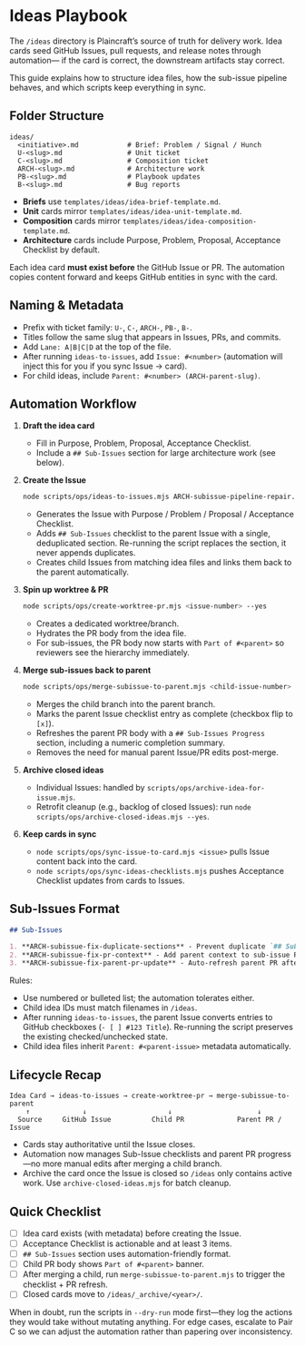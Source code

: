 # Ideas Playbook

The `/ideas` directory is Plaincraft’s source of truth for delivery work. Idea
cards seed GitHub Issues, pull requests, and release notes through automation—
if the card is correct, the downstream artifacts stay correct.

This guide explains how to structure idea files, how the sub-issue pipeline
behaves, and which scripts keep everything in sync.

## Folder Structure

```
ideas/
  <initiative>.md            # Brief: Problem / Signal / Hunch
  U-<slug>.md                # Unit ticket
  C-<slug>.md                # Composition ticket
  ARCH-<slug>.md             # Architecture work
  PB-<slug>.md               # Playbook updates
  B-<slug>.md                # Bug reports
```

- **Briefs** use `templates/ideas/idea-brief-template.md`.
- **Unit** cards mirror `templates/ideas/idea-unit-template.md`.
- **Composition** cards mirror `templates/ideas/idea-composition-template.md`.
- **Architecture** cards include Purpose, Problem, Proposal, Acceptance
  Checklist by default.

Each idea card **must exist before** the GitHub Issue or PR. The automation
copies content forward and keeps GitHub entities in sync with the card.

## Naming & Metadata

- Prefix with ticket family: `U-`, `C-`, `ARCH-`, `PB-`, `B-`.
- Titles follow the same slug that appears in Issues, PRs, and commits.
- Add `Lane: A|B|C|D` at the top of the file.
- After running `ideas-to-issues`, add `Issue: #<number>` (automation will
  inject this for you if you sync Issue → card).
- For child ideas, include `Parent: #<number> (ARCH-parent-slug)`.

## Automation Workflow

1. **Draft the idea card**
   - Fill in Purpose, Problem, Proposal, Acceptance Checklist.
   - Include a `## Sub-Issues` section for large architecture work (see below).

2. **Create the Issue**

   ```bash
   node scripts/ops/ideas-to-issues.mjs ARCH-subissue-pipeline-repair.md --yes
   ```

   - Generates the Issue with Purpose / Problem / Proposal / Acceptance
     Checklist.
   - Adds `## Sub-Issues` checklist to the parent Issue with a single,
     deduplicated section. Re-running the script replaces the section, it never
     appends duplicates.
   - Creates child Issues from matching idea files and links them back to the
     parent automatically.

3. **Spin up worktree & PR**

   ```bash
   node scripts/ops/create-worktree-pr.mjs <issue-number> --yes
   ```

   - Creates a dedicated worktree/branch.
   - Hydrates the PR body from the idea file.
   - For sub-issues, the PR body now starts with `Part of #<parent>` so reviewers
     see the hierarchy immediately.

4. **Merge sub-issues back to parent**

   ```bash
   node scripts/ops/merge-subissue-to-parent.mjs <child-issue-number> --yes
   ```

   - Merges the child branch into the parent branch.
   - Marks the parent Issue checklist entry as complete (checkbox flip to `[x]`).
   - Refreshes the parent PR body with a `## Sub-Issues Progress` section,
     including a numeric completion summary.
   - Removes the need for manual parent Issue/PR edits post-merge.

5. **Archive closed ideas**
   - Individual Issues: handled by `scripts/ops/archive-idea-for-issue.mjs`.
   - Retrofit cleanup (e.g., backlog of closed Issues): run
     `node scripts/ops/archive-closed-ideas.mjs --yes`.

6. **Keep cards in sync**
   - `node scripts/ops/sync-issue-to-card.mjs <issue>` pulls Issue content back
     into the card.
   - `node scripts/ops/sync-ideas-checklists.mjs` pushes Acceptance Checklist
     updates from cards to Issues.

## Sub-Issues Format

```markdown
## Sub-Issues

1. **ARCH-subissue-fix-duplicate-sections** - Prevent duplicate `## Sub-Issues` blocks
2. **ARCH-subissue-fix-pr-context** - Add parent context to sub-issue PRs
3. **ARCH-subissue-fix-parent-pr-update** - Auto-refresh parent PR after merges
```

Rules:

- Use numbered or bulleted list; the automation tolerates either.
- Child idea IDs must match filenames in `/ideas`.
- After running `ideas-to-issues`, the parent Issue converts entries to GitHub
  checkboxes (`- [ ] #123 Title`). Re-running the script preserves the existing
  checked/unchecked state.
- Child idea files inherit `Parent: #<parent-issue>` metadata automatically.

## Lifecycle Recap

```
Idea Card → ideas-to-issues → create-worktree-pr → merge-subissue-to-parent
    ↑             ↓                    ↓                     ↓
  Source     GitHub Issue          Child PR             Parent PR / Issue
```

- Cards stay authoritative until the Issue closes.
- Automation now manages Sub-Issue checklists and parent PR progress—no more
  manual edits after merging a child branch.
- Archive the card once the Issue is closed so `/ideas` only contains active
  work. Use `archive-closed-ideas.mjs` for batch cleanup.

## Quick Checklist

- [ ] Idea card exists (with metadata) before creating the Issue.
- [ ] Acceptance Checklist is actionable and at least 3 items.
- [ ] `## Sub-Issues` section uses automation-friendly format.
- [ ] Child PR body shows `Part of #<parent>` banner.
- [ ] After merging a child, run `merge-subissue-to-parent.mjs` to trigger the
      checklist + PR refresh.
- [ ] Closed cards move to `/ideas/_archive/<year>/`.

When in doubt, run the scripts in `--dry-run` mode first—they log the actions
they would take without mutating anything. For edge cases, escalate to Pair C
so we can adjust the automation rather than papering over inconsistency.
